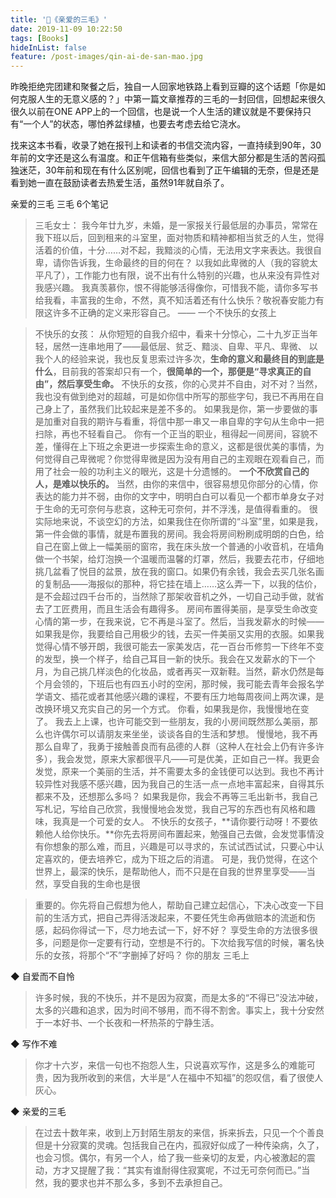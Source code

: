 ```yaml
---
title: '📖《亲爱的三毛》'
date: 2019-11-09 10:22:50
tags: [Books]
hideInList: false
feature: /post-images/qin-ai-de-san-mao.jpg
---
```

昨晚拒绝完团建和聚餐之后，独自一人回家地铁路上看到豆瓣的这个话题「你是如何克服人生的无意义感的？」中第一篇文章推荐的三毛的一封回信，回想起来很久很久以前在ONE APP上的一个回信，也是说一个人生活的建议就是不要保持只有“一个人”的状态，哪怕养盆绿植，也要去考虑去给它浇水。

找来这本书看，收录了她在报刊上和读者的书信交流内容，一直持续到90年，30年前的文字还是这么有温度。和正午信箱有些类似，来信大部分都是生活的苦闷孤独迷茫，30年前和现在有什么区别呢，回信也看到了正午编辑的无奈，但是还是看到她一直在鼓励读者去热爱生活，虽然91年就自杀了。


<!-- more -->

亲爱的三毛
三毛
6个笔记


> 三毛女士：
我今年廿九岁，未婚，是一家报关行最低层的办事员，常常在我下班以后，回到租来的斗室里，面对物质和精神都相当贫乏的人生，觉得活着的价值，十分……对不起，我黯淡的心情，无法用文字来表达。我很自卑，请你告诉我，生命最终的目的何在？
以我如此卑微的人（我的容貌太平凡了），工作能力也有限，说不出有什么特别的兴趣，也从来没有异性对我感兴趣。
我真羡慕你，恨不得能够活得像你，可惜我不能，请你多写书给我看，丰富我的生命，不然，真不知活着还有什么快乐？敬祝春安能力有限这许多不正确的定义来形容自己。
           —— 一个不快乐的女孩上

> 不快乐的女孩：
从你短短的自我介绍中，看来十分惊心，二十九岁正当年轻，居然一连串地用了——最低层、贫乏、黯淡、自卑、平凡、卑微、
以我个人的经验来说，我也反复思索过许多次，**生命的意义和最终目的到底是什么**，目前我的答案却只有一个，**很简单的一个，那便是“寻求真正的自由”，然后享受生命。**
不快乐的女孩，你的心灵并不自由，对不对？当然，我也没有做到绝对的超越，可是如你信中所写的那些字句，我已不再用在自己身上了，虽然我们比较起来是差不多的。
如果我是你，第一步要做的事是加重对自我的期许与看重，将信中那一串又一串自卑的字句从生命中一把扫除，再也不轻看自己。
你有一个正当的职业，租得起一间房间，容貌不差，懂得在上下班之余更进一步探索生命的意义，这都是很优美的事情，为何觉得自己卑微呢？你觉得卑微是因为没有用自己的主观眼在观看自己，而用了社会一般的功利主义的眼光，这是十分遗憾的。
**一个不欣赏自己的人，是难以快乐的。**
当然，由你的来信中，很容易想见你部分的心情，你表达的能力并不弱，由你的文字中，明明白白可以看见一个都市单身女子对于生命的无可奈何与悲哀，这种无可奈何，并不浮浅，是值得看重的。
很实际地来说，不谈空幻的方法，如果我住在你所谓的“斗室”里，如果是我，第一件会做的事情，就是布置我的房间。我会将房间粉刷成明朗的白色，给自己在窗上做上一幅美丽的窗帘，我在床头放一个普通的小收音机，在墙角做一个书架，给灯泡换一个温暖而温馨的灯罩，然后，我要去花市，仔细地挑几盆看了悦目的盆景，放在我的窗口。如果仍有余钱，我会去买几张名画的复制品——海报似的那种，将它挂在墙上……这么弄一下，以我的估价，是不会超过四千台币的，当然除了那架收音机之外，一切自己动手做，就省去了工匠费用，而且生活会有趣得多。
房间布置得美丽，是享受生命改变心情的第一步，在我来说，它不再是斗室了。然后，当我发薪水的时候——如果我是你，我要给自己用极少的钱，去买一件美丽又实用的衣服。如果我觉得心情不够开朗，我很可能去一家美发店，花一百台币修剪一下终年不变的发型，换一个样子，给自己耳目一新的快乐。我会在又发薪水的下一个月，为自己挑几样淡色的化妆品，或者再买一双新鞋。当然，薪水仍然是每个月会领的，下班后也有四五小时的空闲，那时候，我可能去青年会报名学学语文、插花或者其他感兴趣的课程，不要有压力地每周夜间上两次课，是改换环境又充实自己的另一个方式。
你看，如果我是你，我慢慢地在变了。
我去上上课，也许可能交到一些朋友，我的小房间既然那么美丽，那么也许偶尔可以请朋友来坐坐，谈谈各自的生活和梦想。
慢慢地，我不再那么自卑了，我勇于接触善良而有品德的人群（这种人在社会上仍有许多许多），我会发觉，原来大家都很平凡——可是优美，正如自己一样。我更会发觉，原来一个美丽的生活，并不需要太多的金钱便可以达到。我也不再计较异性对我感不感兴趣，因为我自己的生活一点一点地丰富起来，自得其乐都来不及，还想那么多吗？
如果我是你，我会不再等三毛出新书，我自己写札记，写给自己欣赏，我慢慢地会发觉，我自己写的东西也有风格和趣味，我真是一个可爱的女人。
不快乐的女孩子，**请你要行动呀！不要依赖他人给你快乐。**你先去将房间布置起来，勉强自己去做，会发觉事情没有你想象的那么难，而且，兴趣是可以寻求的，东试试西试试，只要心中认定喜欢的，便去培养它，成为下班之后的消遣。
可是，我仍觉得，在这个世界上，最深的快乐，是帮助他人，而不只是在自我的世界里享受——当然，享受自我的生命也是很

> 重要的。你先将自己假想为他人，帮助自己建立起信心，下决心改变一下目前的生活方式，把自己弄得活泼起来，不要任凭生命再做赔本的流逝和伤感，起码你得试一下，尽力地去试一下，好不好？
享受生命的方法很多很多，问题是你一定要有行动，空想是不行的。下次给我写信的时候，署名快乐的女孩，将那个“不”字删掉了好吗？
你的朋友
三毛上

◆ 自爱而不自怜

> 许多时候，我的不快乐，并不是因为寂寞，而是太多的“不得已”没法冲破，太多的兴趣和追求，因为时间不够用，而不得不割舍。事实上，我十分安然于一本好书、一个长夜和一杯热茶的宁静生活。

◆ 写作不难

> 你才十六岁，来信一句也不抱怨人生，只说喜欢写作，这是多么的难能可贵，因为我所收到的来信，大半是“人在福中不知福”的怨叹信，看了很使人灰心。

◆ 亲爱的三毛

> 在过去十数年来，收到上万封陌生朋友的来信，拆来拆去，只见一个个善良但是十分寂寞的灵魂。包括我自己在内，孤寂好似成了一种传染病，久了，也会习惯。偶尔，有另一个人，给了我一些亲切的友爱，内心被激起的震动，方才又提醒了我：“其实有谁耐得住寂寞呢，不过无可奈何而已。”当然，我的要求也并不那么多，多到不去承担自己。

